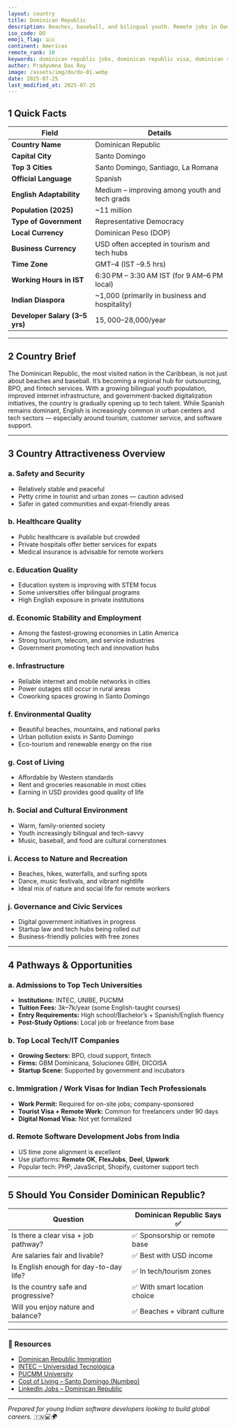 ```yaml
---
layout: country
title: Dominican Republic
description: Beaches, baseball, and bilingual youth. Remote jobs in Dominican Republic. Trilp AI curated info. Indians in Dominican Republic.
iso_code: DO
emoji_flag: 🇩🇴
continent: Americas
remote_rank: 10
keywords: dominican republic jobs, dominican republic visa, dominican republic remote jobs
author: Pradyumna Das Roy
image: /assets/img/do/do-01.webp
date: 2025-07-25
last_modified_at: 2025-07-25
---
```


## 1 Quick Facts

| Field                          | Details                                        |
| ------------------------------ | ---------------------------------------------- |
| **Country Name**               | Dominican Republic                             |
| **Capital City**               | Santo Domingo                                  |
| **Top 3 Cities**               | Santo Domingo, Santiago, La Romana             |
| **Official Language**          | Spanish                                        |
| **English Adaptability**       | Medium – improving among youth and tech grads  |
| **Population (2025)**          | ~11 million                                    |
| **Type of Government**         | Representative Democracy                       |
| **Local Currency**             | Dominican Peso (DOP)                           |
| **Business Currency**          | USD often accepted in tourism and tech hubs    |
| **Time Zone**                  | GMT–4 (IST –9.5 hrs)                           |
| **Working Hours in IST**       | 6:30 PM – 3:30 AM IST (for 9 AM–6 PM local)    |
| **Indian Diaspora**            | ~1,000 (primarily in business and hospitality) |
| **Developer Salary (3–5 yrs)** | $15,000–$28,000/year                           |

---

## 2 Country Brief

The Dominican Republic, the most visited nation in the Caribbean, is not just about beaches and baseball. It’s becoming a regional hub for outsourcing, BPO, and fintech services. With a growing bilingual youth population, improved internet infrastructure, and government-backed digitalization initiatives, the country is gradually opening up to tech talent. While Spanish remains dominant, English is increasingly common in urban centers and tech sectors — especially around tourism, customer service, and software support.

---

## 3 Country Attractiveness Overview

### a. Safety and Security

- Relatively stable and peaceful
- Petty crime in tourist and urban zones — caution advised
- Safer in gated communities and expat-friendly areas

### b. Healthcare Quality

- Public healthcare is available but crowded
- Private hospitals offer better services for expats
- Medical insurance is advisable for remote workers

### c. Education Quality

- Education system is improving with STEM focus
- Some universities offer bilingual programs
- High English exposure in private institutions

### d. Economic Stability and Employment

- Among the fastest-growing economies in Latin America
- Strong tourism, telecom, and service industries
- Government promoting tech and innovation hubs

### e. Infrastructure

- Reliable internet and mobile networks in cities
- Power outages still occur in rural areas
- Coworking spaces growing in Santo Domingo

### f. Environmental Quality

- Beautiful beaches, mountains, and national parks
- Urban pollution exists in Santo Domingo
- Eco-tourism and renewable energy on the rise

### g. Cost of Living

- Affordable by Western standards
- Rent and groceries reasonable in most cities
- Earning in USD provides good quality of life

### h. Social and Cultural Environment

- Warm, family-oriented society
- Youth increasingly bilingual and tech-savvy
- Music, baseball, and food are cultural cornerstones

### i. Access to Nature and Recreation

- Beaches, hikes, waterfalls, and surfing spots
- Dance, music festivals, and vibrant nightlife
- Ideal mix of nature and social life for remote workers

### j. Governance and Civic Services

- Digital government initiatives in progress
- Startup law and tech hubs being rolled out
- Business-friendly policies with free zones

---

## 4 Pathways & Opportunities

### a. Admissions to Top Tech Universities

- **Institutions:** INTEC, UNIBE, PUCMM
- **Tuition Fees:** $3k–$7k/year (some English-taught courses)
- **Entry Requirements:** High school/Bachelor’s + Spanish/English fluency
- **Post-Study Options:** Local job or freelance from base

### b. Top Local Tech/IT Companies

- **Growing Sectors:** BPO, cloud support, fintech
- **Firms:** GBM Dominicana, Soluciones GBH, DICOISA
- **Startup Scene:** Supported by government and incubators

### c. Immigration / Work Visas for Indian Tech Professionals

- **Work Permit:** Required for on-site jobs; company-sponsored
- **Tourist Visa + Remote Work:** Common for freelancers under 90 days
- **Digital Nomad Visa:** Not yet formalized

### d. Remote Software Development Jobs from India

- US time zone alignment is excellent
- Use platforms: **Remote OK**, **FlexJobs**, **Deel**, **Upwork**
- Popular tech: PHP, JavaScript, Shopify, customer support tech

---

## 5 Should You Consider Dominican Republic?

| Question                               | Dominican Republic Says ✅    |
| -------------------------------------- | ----------------------------- |
| Is there a clear visa + job pathway?   | ✅ Sponsorship or remote base |
| Are salaries fair and livable?         | ✅ Best with USD income       |
| Is English enough for day-to-day life? | ✅ In tech/tourism zones      |
| Is the country safe and progressive?   | ✅ With smart location choice |
| Will you enjoy nature and balance?     | ✅ Beaches + vibrant culture  |

---

### 🔗 Resources

- [Dominican Republic Immigration](https://migracion.gob.do/)
- [INTEC – Universidad Tecnológica](https://www.intec.edu.do/)
- [PUCMM University](https://www.pucmm.edu.do/)
- [Cost of Living – Santo Domingo (Numbeo)](https://www.numbeo.com/cost-of-living/in/Santo-Domingo)
- [LinkedIn Jobs – Dominican Republic](https://www.linkedin.com/jobs/search/?location=Dominican%20Republic)

---

_Prepared for young Indian software developers looking to build global careers. 🇮🇳💻🌍_
